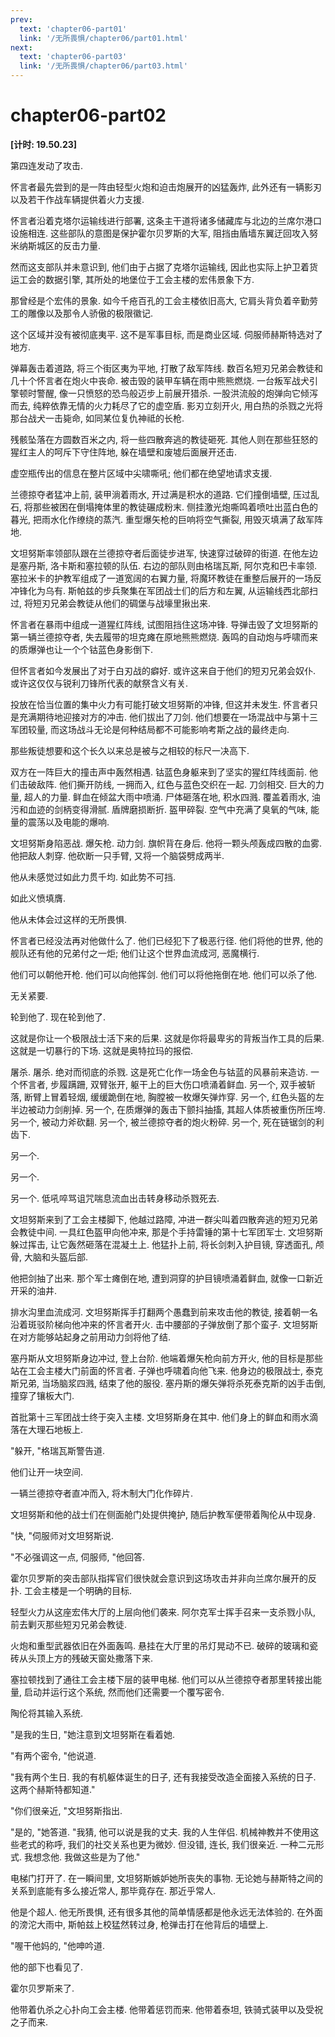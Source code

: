 ```yaml
---
prev:
  text: 'chapter06-part01'
  link: '/无所畏惧/chapter06/part01.html'
next:
  text: 'chapter06-part03'
  link: '/无所畏惧/chapter06/part03.html'
---
```


# chapter06-part02

**[计时: 19.50.23]**

第四连发动了攻击.

怀言者最先尝到的是一阵由轻型火炮和迫击炮展开的凶猛轰炸, 此外还有一辆影刃以及若干作战车辆提供着火力支援.

怀言者沿着克塔尔运输线进行部署, 这条主干道将诸多储藏库与北边的兰席尔港口设施相连. 这些部队的意图是保护霍尔贝罗斯的大军, 阻挡由盾墙东翼迂回攻入努米纳斯城区的反击力量.

然而这支部队并未意识到, 他们由于占据了克塔尔运输线, 因此也实际上护卫着货运工会的数据引擎, 其所处的地堡位于工会主楼的宏伟景象下方.

那曾经是个宏伟的景象. 如今千疮百孔的工会主楼依旧高大, 它肩头背负着辛勤劳工的雕像以及那令人骄傲的极限徽记.

这个区域并没有被彻底夷平. 这不是军事目标, 而是商业区域. 伺服师赫斯特选对了地方.

弹幕轰击着道路, 将三个街区夷为平地, 打散了敌军阵线. 数百名短刃兄弟会教徒和几十个怀言者在炮火中丧命. 被击毁的装甲车辆在雨中熊熊燃烧. 一台叛军战犬引擎顿时警醒, 像一只愤怒的恐鸟般迈步上前展开猎杀. 一股洪流般的炮弹向它倾泻而去, 纯粹依靠无情的火力耗尽了它的虚空盾. 影刃立刻开火, 用白热的杀戮之光将那台战犬一击毙命, 如同某位复仇神祗的长枪.

残骸坠落在方圆数百米之内, 将一些四散奔逃的教徒砸死. 其他人则在那些狂怒的猩红主人的呵斥下守住阵地, 躲在墙壁和废墟后面展开还击.

虚空瓶传出的信息在整片区域中尖啸嘶吼; 他们都在绝望地请求支援.

兰德掠夺者猛冲上前, 装甲淌着雨水, 开过满是积水的道路. 它们撞倒墙壁, 压过乱石, 将那些被困在倒塌掩体里的教徒碾成粉末. 侧挂激光炮嘶鸣着喷吐出蓝白色的暮光, 把雨水化作缭绕的蒸汽. 重型爆矢枪的巨响将空气撕裂, 用毁灭填满了敌军阵地.

文坦努斯率领部队跟在兰德掠夺者后面徒步进军, 快速穿过破碎的街道. 在他左边是塞丹斯, 洛卡斯和塞拉顿的队伍. 右边的部队则由格瑞瓦斯, 阿尔克和巴卡率领. 塞拉米卡的护教军组成了一道宽阔的右翼力量, 将魔环教徒在重整后展开的一场反冲锋化为乌有. 斯帕兹的步兵聚集在军团战士们的后方和左翼, 从运输线西北部扫过, 将短刃兄弟会教徒从他们的碉堡与战壕里揪出来.

怀言者在暴雨中组成一道猩红阵线, 试图阻挡住这场冲锋. 导弹击毁了文坦努斯的第一辆兰德掠夺者, 失去履带的坦克瘫在原地熊熊燃烧. 轰鸣的自动炮与呼啸而来的质爆弹也让一个个钴蓝色身影倒下.

但怀言者如今发展出了对于白刃战的癖好. 或许这来自于他们的短刃兄弟会奴仆. 或许这仅仅与锐利刀锋所代表的献祭含义有关.

投放在恰当位置的集中火力有可能打破文坦努斯的冲锋, 但这并未发生. 怀言者只是充满期待地迎接对方的冲击. 他们拔出了刀剑. 他们想要在一场混战中与第十三军团较量, 而这场战斗无论是何种结局都不可能影响考斯之战的最终走向.

那些叛徒想要和这个长久以来总是被与之相较的标尺一决高下.

双方在一阵巨大的撞击声中轰然相遇. 钴蓝色身躯来到了坚实的猩红阵线面前. 他们击破敌阵. 他们撕开防线, 一拥而入, 红色与蓝色交织在一起. 刀剑相交. 巨大的力量, 超人的力量. 鲜血在倾盆大雨中喷涌. 尸体砸落在地, 积水四溅. 覆盖着雨水, 油污和血迹的剑柄变得滑腻. 盾牌磨损断折. 盔甲碎裂. 空气中充满了臭氧的气味, 能量的震荡以及电能的爆响.

文坦努斯身陷恶战. 爆矢枪. 动力剑. 旗帜背在身后. 他将一颗头颅轰成四散的血雾. 他把敌人刺穿. 他砍断一只手臂, 又将一个脑袋劈成两半.

他从未感觉过如此力贯千均. 如此势不可挡.

如此义愤填膺.

他从未体会过这样的无所畏惧.

怀言者已经没法再对他做什么了. 他们已经犯下了极恶行径. 他们将他的世界, 他的舰队还有他的兄弟付之一炬; 他们让这个世界血流成河, 恶魔横行.

他们可以朝他开枪. 他们可以向他挥剑. 他们可以将他拖倒在地. 他们可以杀了他.

无关紧要.

轮到他了. 现在轮到他了.

这就是你让一个极限战士活下来的后果. 这就是你将最卑劣的背叛当作工具的后果. 这就是一切暴行的下场. 这就是奥特拉玛的报偿.

屠杀. 屠杀. 绝对而彻底的杀戮. 这是死亡化作一场金色与钴蓝的风暴前来造访. 一个怀言者, 步履蹒跚, 双臂张开, 躯干上的巨大伤口喷涌着鲜血. 另一个, 双手被斩落, 断臂上冒着轻烟, 缓缓跪倒在地, 胸膛被一枚爆矢弹炸穿. 另一个, 红色头盔的左半边被动力剑削掉. 另一个, 在质爆弹的轰击下颤抖抽搐, 其超人体质被重伤所压垮. 另一个, 被动力斧砍翻. 另一个, 被兰德掠夺者的炮火粉碎. 另一个, 死在链锯剑的利齿下.

另一个.

另一个.

另一个. 低吼啐骂诅咒喘息流血出击转身移动杀戮死去.

文坦努斯来到了工会主楼脚下, 他越过路障, 冲进一群尖叫着四散奔逃的短刃兄弟会教徒中间. 一具红色盔甲向他冲来, 那是个手持雷锤的第十七军团军士. 文坦努斯躲过挥击, 让它轰然砸落在混凝土上. 他猛扑上前, 将长剑刺入护目镜, 穿透面孔, 颅骨, 大脑和头盔后部.

他把剑抽了出来. 那个军士瘫倒在地, 遭到洞穿的护目镜喷涌着鲜血, 就像一口新近开采的油井.

排水沟里血流成河. 文坦努斯挥手打翻两个愚蠢到前来攻击他的教徒, 接着朝一名沿着斑驳阶梯向他冲来的怀言者开火. 击中腰部的子弹放倒了那个蛮子. 文坦努斯在对方能够站起身之前用动力剑将他了结.

塞丹斯从文坦努斯身边冲过, 登上台阶. 他端着爆矢枪向前方开火, 他的目标是那些站在工会主楼大门前面的怀言者. 子弹也呼啸着向他飞来. 他身边的极限战士, 泰克斯兄弟, 当场脑浆四溅, 结束了他的服役. 塞丹斯的爆矢弹将杀死泰克斯的凶手击倒, 撞穿了镶板大门.

首批第十三军团战士终于突入主楼. 文坦努斯身在其中. 他们身上的鲜血和雨水滴落在大理石地板上.

"躲开, "格瑞瓦斯警告道.

他们让开一块空间.

一辆兰德掠夺者直冲而入, 将木制大门化作碎片.

文坦努斯和他的战士们在侧面舱门处提供掩护, 随后护教军便带着陶伦从中现身.

"快, "伺服师对文坦努斯说.

"不必强调这一点, 伺服师, "他回答.

霍尔贝罗斯的突击部队指挥官们很快就会意识到这场攻击并非向兰席尔展开的反扑. 工会主楼是一个明确的目标.

轻型火力从这座宏伟大厅的上层向他们袭来. 阿尔克军士挥手召来一支杀戮小队, 前去剿灭那些短刃兄弟会教徒.

火炮和重型武器依旧在外面轰鸣. 悬挂在大厅里的吊灯晃动不已. 破碎的玻璃和瓷砖从头顶上方的残破天窗处撒落下来.

塞拉顿找到了通往工会主楼下层的装甲电梯. 他们可以从兰德掠夺者那里转接出能量, 启动并运行这个系统, 然而他们还需要一个覆写密令.

陶伦将其输入系统.

"是我的生日, "她注意到文坦努斯在看着她.

"有两个密令, "他说道.

"我有两个生日. 我的有机躯体诞生的日子, 还有我接受改造全面接入系统的日子. 这两个赫斯特都知道."

"你们很亲近, "文坦努斯指出.

"是的, "她答道. "我猜, 他可以说是我的丈夫. 我的人生伴侣. 机械神教并不使用这些老式的称呼, 我们的社交关系也更为微妙. 但没错, 连长, 我们很亲近. 一种二元形式. 我想念他. 我做这些是为了他."

电梯门打开了. 在一瞬间里, 文坦努斯嫉妒她所丧失的事物. 无论她与赫斯特之间的关系到底能有多么接近常人, 那毕竟存在. 那近乎常人.

他是个超人. 他无所畏惧, 还有很多其他的简单情感都是他永远无法体验的.
在外面的滂沱大雨中, 斯帕兹上校猛然转过身, 枪弹击打在他背后的墙壁上.

"喔干他妈的, "他呻吟道.

他的部下也看见了.

霍尔贝罗斯来了.

他带着仇杀之心扑向工会主楼. 他带着惩罚而来. 他带着泰坦, 铁骑式装甲以及受祝之子而来.
